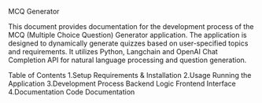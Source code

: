 MCQ Generator

This document provides documentation for the development process of the MCQ (Multiple Choice Question) Generator application. The application is designed to dynamically generate quizzes based on user-specified topics and requirements. It utilizes Python, Langchain and OpenAI Chat Completion API for natural language processing and question generation.

Table of Contents
1.Setup
Requirements & Installation
2.Usage
Running the Application
3.Development Process
Backend Logic
Frontend Interface
4.Documentation
Code Documentation
 
